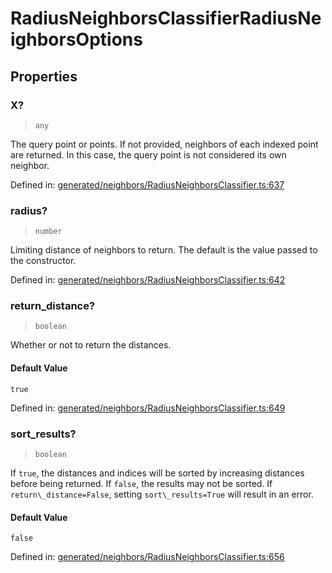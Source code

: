 # RadiusNeighborsClassifierRadiusNeighborsOptions

## Properties

### X?

> `any`

The query point or points. If not provided, neighbors of each indexed point are returned. In this case, the query point is not considered its own neighbor.

Defined in:  [generated/neighbors/RadiusNeighborsClassifier.ts:637](https://github.com/transitive-bullshit/scikit-learn-ts/blob/b59c1ff/packages/sklearn/src/generated/neighbors/RadiusNeighborsClassifier.ts#L637)

### radius?

> `number`

Limiting distance of neighbors to return. The default is the value passed to the constructor.

Defined in:  [generated/neighbors/RadiusNeighborsClassifier.ts:642](https://github.com/transitive-bullshit/scikit-learn-ts/blob/b59c1ff/packages/sklearn/src/generated/neighbors/RadiusNeighborsClassifier.ts#L642)

### return\_distance?

> `boolean`

Whether or not to return the distances.

#### Default Value

`true`

Defined in:  [generated/neighbors/RadiusNeighborsClassifier.ts:649](https://github.com/transitive-bullshit/scikit-learn-ts/blob/b59c1ff/packages/sklearn/src/generated/neighbors/RadiusNeighborsClassifier.ts#L649)

### sort\_results?

> `boolean`

If `true`, the distances and indices will be sorted by increasing distances before being returned. If `false`, the results may not be sorted. If `return\_distance=False`, setting `sort\_results=True` will result in an error.

#### Default Value

`false`

Defined in:  [generated/neighbors/RadiusNeighborsClassifier.ts:656](https://github.com/transitive-bullshit/scikit-learn-ts/blob/b59c1ff/packages/sklearn/src/generated/neighbors/RadiusNeighborsClassifier.ts#L656)
